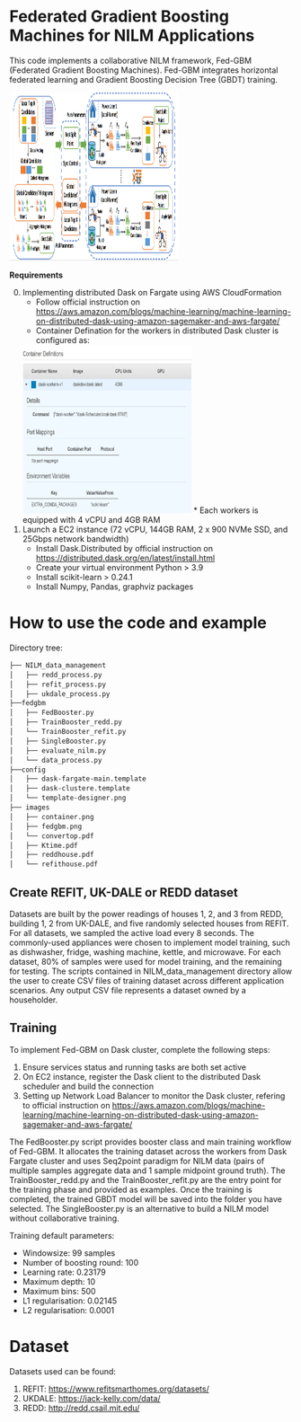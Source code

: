 # Federated Gradient Boosting Machines for NILM Applications
This code implements  a collaborative NILM framework, Fed-GBM (Federated Gradient Boosting Machines).  Fed-GBM integrates horizontal federated learning and Gradient Boosting Decision Tree (GBDT) training.

<img src="image/fedgbm.PNG" alt="alt text" width="300" height="300">


**Requirements**

0. Implementing distributed Dask on Fargate using AWS CloudFormation
    * Follow official instruction on https://aws.amazon.com/blogs/machine-learning/machine-learning-on-distributed-dask-using-amazon-sagemaker-and-aws-fargate/
    * Container Defination for the workers in distributed Dask cluster is configured as:
	<img src="image/container.PNG" alt="alt text" width="300" height="300">
	* Each workers is equipped with 4 vCPU and 4GB RAM
2. Launch a EC2 instance (72 vCPU, 144GB RAM, 2 x 900 NVMe SSD, and 25Gbps network bandwidth)
    * Install Dask.Distributed by official instruction on https://distributed.dask.org/en/latest/install.html
    * Create your virtual environment Python > 3.9
	* Install scikit-learn > 0.24.1
	* Install Numpy, Pandas, graphviz packages



# How to use the code and example

Directory tree:

``` bash
├── NILM_data_management
│   ├── redd_process.py
│   ├── refit_process.py
│   ├── ukdale_process.py
├──fedgbm
│   ├── FedBooster.py
│   ├── TrainBooster_redd.py
│   └── TrainBooster_refit.py
│   ├── SingleBooster.py
│   ├── evaluate_nilm.py
│   └── data_process.py
├──config
│   ├── dask-fargate-main.template
│   ├── dask-clustere.template
│   └── template-designer.png
├── images
│   ├── container.png
│   ├── fedgbm.png
│   └── convertop.pdf
│   ├── Ktime.pdf
│   ├── reddhouse.pdf
│   └── refithouse.pdf
```
## **Create REFIT, UK-DALE or REDD dataset**
Datasets are built by the power readings of houses 1, 2, and 3 from REDD, building 1, 2 from UK-DALE, and five randomly selected houses from REFIT. For all datasets, we sampled the active load every 8 seconds. The commonly-used appliances were chosen to implement model training, such as dishwasher, fridge, washing machine, kettle, and microwave. For each dataset, 80% of samples were used for model training, and the remaining for testing. The scripts contained in NILM_data_management directory allow the user to create CSV files of training dataset across different application scenarios. Any output CSV file represents a dataset owned by a householder.

## **Training**
To implement Fed-GBM on Dask cluster, complete the following steps:

1. Ensure services status and running tasks are both set active
2. On EC2 instance, register the Dask client to the distributed Dask scheduler and build the connection
3. Setting up Network Load Balancer to monitor the Dask cluster, refering to official instruction on https://aws.amazon.com/blogs/machine-learning/machine-learning-on-distributed-dask-using-amazon-sagemaker-and-aws-fargate/

The FedBooster.py script provides booster class and main training workflow of Fed-GBM. It allocates the training dataset across the workers from Dask Fargate cluster and uses Seq2point paradigm for NILM data (pairs of multiple samples aggregate data and 1 sample midpoint ground truth).  The TrainBooster_redd.py and the TrainBooster_refit.py are the entry point for the training phase and provided as examples.  Once the training is completed,  the trained GBDT model will be saved into the folder you have selected. The SingleBooster.py is an alternative to build a NILM model without collaborative training.

Training default parameters:

* Windowsize: 99 samples
* Number of boosting round: 100
* Learning rate: 0.23179
* Maximum depth: 10
* Maximum bins: 500
* L1 regularisation: 0.02145
* L2 regularisation: 0.0001

# Dataset
Datasets used can be found:
1. REFIT: https://www.refitsmarthomes.org/datasets/
2. UKDALE: https://jack-kelly.com/data/
3. REDD: http://redd.csail.mit.edu/

